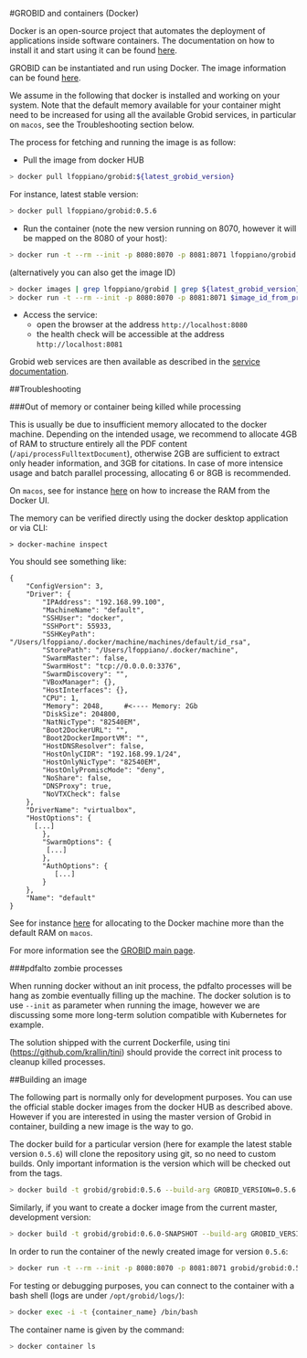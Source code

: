 #GROBID and containers (Docker)

Docker is an open-source project that automates the deployment of applications inside software containers. 
The documentation on how to install it and start using it can be found [here](https://docs.docker.com/engine/understanding-docker/). 

GROBID can be instantiated and run using Docker. The image information can be found [here](https://hub.docker.com/r/lfoppiano/grobid/).

We assume in the following that docker is installed and working on your system. Note that the default memory available for your container might need to be increased for using all the available Grobid services, in particular on `macos`, see the Troubleshooting section below. 

The process for fetching and running the image is as follow: 

- Pull the image from docker HUB

```bash
> docker pull lfoppiano/grobid:${latest_grobid_version}
```

For instance, latest stable version:

```bash
> docker pull lfoppiano/grobid:0.5.6
```

- Run the container (note the new version running on 8070, however it will be mapped on the 8080 of your host):

```bash
> docker run -t --rm --init -p 8080:8070 -p 8081:8071 lfoppiano/grobid:${latest_grobid_version}
```

(alternatively you can also get the image ID)  
```bash
> docker images | grep lfoppiano/grobid | grep ${latest_grobid_version}
> docker run -t --rm --init -p 8080:8070 -p 8081:8071 $image_id_from_previous_command
```

- Access the service: 
  - open the browser at the address `http://localhost:8080`
  - the health check will be accessible at the address `http://localhost:8081`

Grobid web services are then available as described in the [service documentation](https://grobid.readthedocs.io/en/latest/Grobid-service/).

##Troubleshooting

###Out of memory or container being killed while processing

This is usually be due to insufficient memory allocated to the docker machine. Depending on the intended usage, we recommend to allocate 4GB of RAM to structure entirely all the PDF content (`/api/processFulltextDocument`), otherwise 2GB are sufficient to extract only header information, and 3GB for citations. In case of more intensice usage and batch parallel processing, allocating 6 or 8GB is recommended. 


On `macos`, see for instance [here](https://stackoverflow.com/questions/32834082/how-to-increase-docker-machine-memory-mac/39720010#39720010) on how to increase the RAM from the Docker UI.


The memory can be verified directly using the docker desktop application or via CLI:  

```
> docker-machine inspect
```

You should see something like: 

```
{
    "ConfigVersion": 3,
    "Driver": {
        "IPAddress": "192.168.99.100",
        "MachineName": "default",
        "SSHUser": "docker",
        "SSHPort": 55933,
        "SSHKeyPath": "/Users/lfoppiano/.docker/machine/machines/default/id_rsa",
        "StorePath": "/Users/lfoppiano/.docker/machine",
        "SwarmMaster": false,
        "SwarmHost": "tcp://0.0.0.0:3376",
        "SwarmDiscovery": "",
        "VBoxManager": {},
        "HostInterfaces": {},
        "CPU": 1,
        "Memory": 2048,     #<---- Memory: 2Gb                   
        "DiskSize": 204800,
        "NatNicType": "82540EM",
        "Boot2DockerURL": "",
        "Boot2DockerImportVM": "",
        "HostDNSResolver": false,
        "HostOnlyCIDR": "192.168.99.1/24",
        "HostOnlyNicType": "82540EM",
        "HostOnlyPromiscMode": "deny",
        "NoShare": false,
        "DNSProxy": true,
        "NoVTXCheck": false
    },
    "DriverName": "virtualbox",
    "HostOptions": {
      [...]
        },
        "SwarmOptions": {
         [...]
        },
        "AuthOptions": {
           [...]
        }
    },
    "Name": "default"
}
```

See for instance [here](https://stackoverflow.com/a/36982696) for allocating to the Docker machine more than the default RAM on `macos`.

For more information see the [GROBID main page](https://github.com/kermitt2/grobid/blob/master/Readme.md).

###pdfalto zombie processes

When running docker without an init process, the pdfalto processes will be hang as zombie eventually filling up the machine. The docker solution is to use `--init` as parameter when running the image, however we are discussing some more long-term solution compatible with Kubernetes for example.

The solution shipped with the current Dockerfile, using tini (https://github.com/krallin/tini) should provide the correct init process to cleanup 
killed processes. 

##Building an image

The following part is normally only for development purposes. You can use the official stable docker images from the docker HUB as described above.
However if you are interested in using the master version of Grobid in container, building a new image is the way to go. 

The docker build for a particular version (here for example the latest stable version `0.5.6`) will clone the repository using git, so no need to custom builds. Only important information is the version which will be checked out from the tags.

```bash
> docker build -t grobid/grobid:0.5.6 --build-arg GROBID_VERSION=0.5.6 .
```

Similarly, if you want to create a docker image from the current master, development version:

```bash
> docker build -t grobid/grobid:0.6.0-SNAPSHOT --build-arg GROBID_VERSION=0.6.0-SNAPSHOT .
```

In order to run the container of the newly created image for version `0.5.6`: 
```bash
> docker run -t --rm --init -p 8080:8070 -p 8081:8071 grobid/grobid:0.5.6
```

For testing or debugging purposes, you can connect to the container with a bash shell (logs are under `/opt/grobid/logs/`):
```bash
> docker exec -i -t {container_name} /bin/bash
```

The container name is given by the command:

```bash
> docker container ls
```
